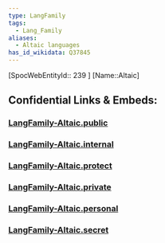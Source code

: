 ```yaml
---
type: LangFamily
tags:
  - Lang_Family
aliases:
  - Altaic languages
has_id_wikidata: Q37845
---
```



[SpocWebEntityId:: 239 ]
[Name::Altaic]


## Confidential Links & Embeds: 

### [LangFamily-Altaic.public](/_public\Language\Lang~Family/LangFamily-Altaic.public.md) 

### [LangFamily-Altaic.internal](/_internal\Language\Lang~Family/LangFamily-Altaic.internal.md) 

### [LangFamily-Altaic.protect](/_protect\Language\Lang~Family/LangFamily-Altaic.protect.md) 

### [LangFamily-Altaic.private](/_private\Language\Lang~Family/LangFamily-Altaic.private.md) 

### [LangFamily-Altaic.personal](/_personal\Language\Lang~Family/LangFamily-Altaic.personal.md) 

### [LangFamily-Altaic.secret](/_secret\Language\Lang~Family/LangFamily-Altaic.secret.md)


